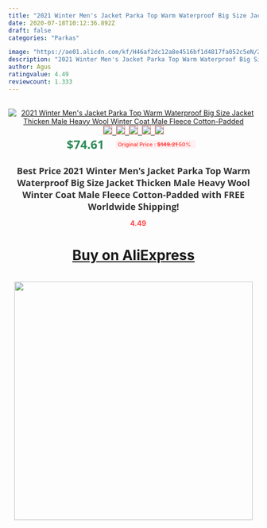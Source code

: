 ```yaml
---
title: "2021 Winter Men's Jacket Parka Top Warm Waterproof Big Size Jacket Thicken Male Heavy Wool Winter Coat Male Fleece Cotton-Padded"
date: 2020-07-18T10:12:36.892Z
draft: false
categories: "Parkas"

image: "https://ae01.alicdn.com/kf/H46af2dc12a8e4516bf1d4817fa052c5eN/2021-Winter-Men-s-Jacket-Parka-Top-Warm-Waterproof-Big-Size-Jacket-Thicken-Male-Heavy-Wool.jpg"
description: "2021 Winter Men's Jacket Parka Top Warm Waterproof Big Size Jacket Thicken Male Heavy Wool Winter Coat Male Fleece Cotton-Padded"
author: Agus
ratingvalue: 4.49
reviewcount: 1.333
---
```

<br>
<div style="text-align: center;">
<a href="https://s.click.aliexpress.com/e/_9fIp1j" target="_blank" rel="nofollow noopener noreferrer"><img alt="2021 Winter Men's Jacket Parka Top Warm Waterproof Big Size Jacket Thicken Male Heavy Wool Winter Coat Male Fleece Cotton-Padded" class="magnifier-image" src="https://ae01.alicdn.com/kf/H46af2dc12a8e4516bf1d4817fa052c5eN/2021-Winter-Men-s-Jacket-Parka-Top-Warm-Waterproof-Big-Size-Jacket-Thicken-Male-Heavy-Wool.jpg_640x640.jpg">
<br>
<img style="border:1px solid salmon" src="https://ae01.alicdn.com/kf/H46af2dc12a8e4516bf1d4817fa052c5eN/2021-Winter-Men-s-Jacket-Parka-Top-Warm-Waterproof-Big-Size-Jacket-Thicken-Male-Heavy-Wool.jpg_120x120.jpg">&nbsp;&nbsp;<img style="border:1px solid salmon" src="https://ae01.alicdn.com/kf/H548145dcac224ca28fc980dc6a3eed39t/2021-Winter-Men-s-Jacket-Parka-Top-Warm-Waterproof-Big-Size-Jacket-Thicken-Male-Heavy-Wool.jpg_120x120.jpg">&nbsp;&nbsp;<img style="border:1px solid salmon" src="https://ae01.alicdn.com/kf/Hc8e49fe2b74843058788febb8054e5614/2021-Winter-Men-s-Jacket-Parka-Top-Warm-Waterproof-Big-Size-Jacket-Thicken-Male-Heavy-Wool.jpg_120x120.jpg">&nbsp;&nbsp;<img style="border:1px solid salmon" src="https://ae01.alicdn.com/kf/Hbe92a608f35c41f5886f3ce1fd59b8d1i/2021-Winter-Men-s-Jacket-Parka-Top-Warm-Waterproof-Big-Size-Jacket-Thicken-Male-Heavy-Wool.jpg_120x120.jpg">&nbsp;&nbsp;<img style="border:1px solid salmon" src="https://ae01.alicdn.com/kf/H34017ad5150b46d88b9854f682a4f46aQ/2021-Winter-Men-s-Jacket-Parka-Top-Warm-Waterproof-Big-Size-Jacket-Thicken-Male-Heavy-Wool.jpg_120x120.jpg"></a></div><br0>
<div style="text-align: center;"><span style="background-color: white; border: 0px; box-sizing: border-box; color: seagreen; display: inline-block; font-family: &quot;open sans&quot; , &quot;arial&quot; , &quot;helvetica&quot; , sans-serif , &quot;heiti&quot;; font-size: 24px; font-stretch: inherit; font-weight: 700; line-height: inherit; margin: 0px 10px 0px 0px; padding: 0px; vertical-align: middle;">$74.61 </span>
<span style="background: rgb(255 , 241 , 241); border-radius: 3px; border: 0px; box-sizing: border-box; color: #ff4747; display: inline-block; font-family: inherit; font-size: 12px; font-stretch: inherit; font-style: inherit; font-variant: inherit; font-weight: 600; line-height: inherit; margin: 0px; padding: 2px 5px; transform: scale(0.9); vertical-align: middle;">Original Price : <b style="text-decoration: line-through;">$149.21 </b> 50%&nbsp;&nbsp;</span></div>
<h1 style="color: #333333; display: inline-block; font-family: &quot;open sans&quot; , &quot;arial&quot; , &quot;helvetica&quot; , sans-serif , &quot;heiti&quot;; font-size: 18px; font-stretch: inherit; font-weight: 700; text-align: center;">Best Price 2021 Winter Men's Jacket Parka Top Warm Waterproof Big Size Jacket Thicken Male Heavy Wool Winter Coat Male Fleece Cotton-Padded with FREE Worldwide Shipping!</h1>
<div style="color: #ff4747; text-align: center;">
<img src="https://4.bp.blogspot.com/-M0ZcTcb-5uY/XleCXlxnR4I/AAAAAAAAAEc/OrjgMkXV1oMQFaCRZj5HQwOCBcu3w1FegCPcBGAYYCw/s1600/star.png" style="height: 15px;">&nbsp;<b>4.49</b></div>
<div class="button_cont" align="center"><a class="buynow_a" href="https://s.click.aliexpress.com/e/_9fIp1j" target="_blank" rel="nofollow noopener noreferrer"><H1>Buy on AliExpress</H1></a></div><br>
<div class="separator" style="clear: both; text-align: center;">
<img src="https://lh3.googleusercontent.com/-pTy5HemUv9M/XlePHvY0dAI/AAAAAAAAAE4/0nX5iRUoIWY8eMW9Dpxeirr157OZliDIgCLcBGAsYHQ/s1600/badge.gif" width="480">
</div>
